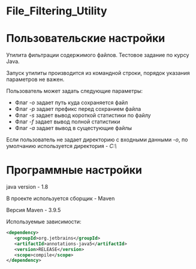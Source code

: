 # File_Filtering_Utility
# Пользовательские настройки

Утилита фильтрации содержимого файлов. Тестовое задание по курсу Java.

Запуск утилиты производится из командной строки, порядок указания параметров не важен.

Пользователь может задать следующие параметры:
* Флаг *-o* задает путь куда сохраняется файл
* Флаг *-p* задает префикс перед сохранием файла
* Флаг *-s* задает вывод короткой статистики по файлу
* Флаг *-f* задает вывод полной статистики
* Флаг *-a* задает вывод в сущестующие файлы

Если пользователь не задает директорию с входными данными *-o*, по умолчанию используется директория - *C:\\* 

# Программные настройки

java version - 1.8

В проекте используется сборщик - Maven

Версия Maven - 3.9.5

Используемые зависимости:
```xml
<dependency>
   <groupId>org.jetbrains</groupId>
   <artifactId>annotations-java5</artifactId>
   <version>RELEASE</version>
   <scope>compile</scope>
</dependency>
```
